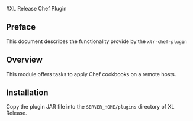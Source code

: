 #XL Release Chef Plugin

## Preface
This document describes the functionality provide by the `xlr-chef-plugin`

## Overview
This module offers tasks to apply Chef cookbooks on a remote hosts.

## Installation
Copy the plugin JAR file into the `SERVER_HOME/plugins` directory of XL Release.




